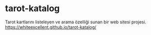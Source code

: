 # tarot-katalog
Tarot kartlarını listeleyen ve arama özelliği sunan bir web sitesi projesi.
https://whiteexcellent.github.io/tarot-katalog/
